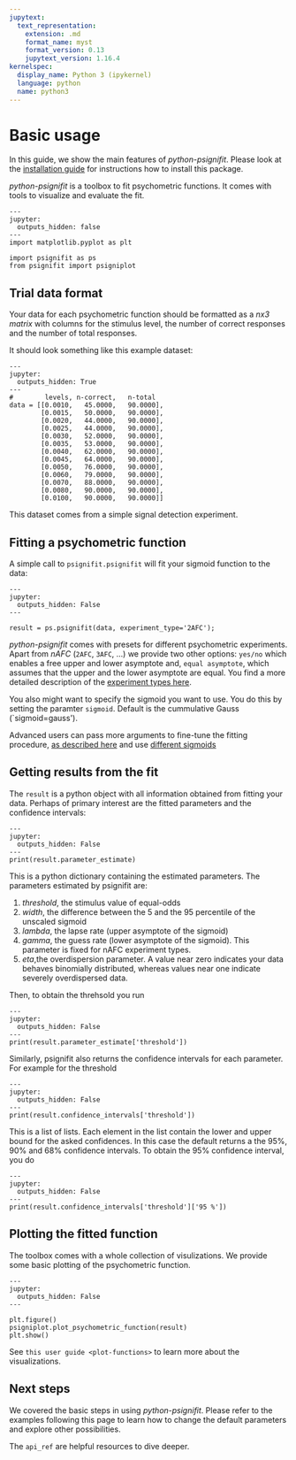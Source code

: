 ```yaml
---
jupytext:
  text_representation:
    extension: .md
    format_name: myst
    format_version: 0.13
    jupytext_version: 1.16.4
kernelspec:
  display_name: Python 3 (ipykernel)
  language: python
  name: python3
---
```


# Basic usage

In this guide, we show the main features of *python-psignifit*. Please
look at the [installation guide](./install_guide) for instructions 
how to install this package.

*python-psignifit* is a toolbox to fit psychometric functions. It comes
with tools to visualize and evaluate the fit.


```{code-cell} ipython3
---
jupyter:
  outputs_hidden: false
---
import matplotlib.pyplot as plt

import psignifit as ps
from psignifit import psigniplot
```


## Trial data format

Your data for each psychometric function should be formatted as a *nx3
matrix* with columns for the stimulus level, the number of correct
responses and the number of total responses.

It should look something like this example dataset:

```{code-cell} ipython3
---
jupyter:
  outputs_hidden: True
---
#        levels, n-correct,   n-total
data = [[0.0010,   45.0000,   90.0000],
        [0.0015,   50.0000,   90.0000],
        [0.0020,   44.0000,   90.0000],
        [0.0025,   44.0000,   90.0000],
        [0.0030,   52.0000,   90.0000],
        [0.0035,   53.0000,   90.0000],
        [0.0040,   62.0000,   90.0000],
        [0.0045,   64.0000,   90.0000],
        [0.0050,   76.0000,   90.0000],
        [0.0060,   79.0000,   90.0000],
        [0.0070,   88.0000,   90.0000],
        [0.0080,   90.0000,   90.0000],
        [0.0100,   90.0000,   90.0000]]
```

This dataset comes from a simple signal detection experiment.

## Fitting a psychometric function

A simple call to `psignifit.psignifit` 
will fit your sigmoid function to the data:


```{code-cell} ipython3
---
jupyter:
  outputs_hidden: False
---

result = ps.psignifit(data, experiment_type='2AFC');
```

*python-psignifit* comes with presets for different psychometric
experiments. 
Apart from *nAFC* (`2AFC`, `3AFC`, ...) 
we provide two other options:  `yes/no` which enables a 
free upper and lower asymptote and,
`equal asymptote`, 
which assumes that the upper and the lower asymptote are equal. 
You find a more detailed description of the 
[experiment types here](experiment-types).

You also might want to specify the sigmoid you want to use. 
You do this by setting the paramter `sigmoid`. Default is 
the cummulative Gauss (`sigmoid=gauss').

Advanced users can pass more arguments to fine-tune the fitting procedure,
[as described here](options-dictionary) and use [different sigmoids](examples/plot_all_sigmoids)


## Getting results from the fit

The `result` is a python object with all information obtained from
fitting your data. Perhaps of primary interest are the fitted parameters
and the confidence intervals:

```{code-cell} ipython3
---
jupyter:
  outputs_hidden: False
---
print(result.parameter_estimate)
```

This is a python dictionary containing the estimated parameters.
The parameters estimated by psignifit are:

1.  *threshold*, the stimulus value of equal-odds
2.  *width*, the difference between the 5 and the 95 percentile of the
    unscaled sigmoid
3.  *lambda*, the lapse rate (upper asymptote of the sigmoid)
4.  *gamma*, the guess rate (lower asymptote of the sigmoid). This
    parameter is fixed for nAFC experiment types.
5.  *eta*,the overdispersion parameter. A value near zero indicates your
    data behaves binomially distributed, whereas values near one
    indicate severely overdispersed data.


Then, to obtain the threhsold you run

```{code-cell} ipython3
---
jupyter:
  outputs_hidden: False
---
print(result.parameter_estimate['threshold'])
```



Similarly, psignifit also returns the confidence intervals for 
each parameter. For example for the threshold 

```{code-cell} ipython3
---
jupyter:
  outputs_hidden: False
---
print(result.confidence_intervals['threshold'])
```

This is a list of lists. Each element in the list contain the lower and
upper bound for the asked confidences. In this case the default returns
a the 95%, 90% and 68% confidence intervals.
To obtain the 95% confidence interval, you do

```{code-cell} ipython3
---
jupyter:
  outputs_hidden: False
---
print(result.confidence_intervals['threshold']['95 %'])
```


## Plotting the fitted function

The toolbox comes with a whole collection of visulizations. We provide
some basic plotting of the psychometric function. 


```{code-cell} ipython3
---
jupyter:
  outputs_hidden: False
---

plt.figure()
psigniplot.plot_psychometric_function(result)
plt.show()
```

See `this user guide <plot-functions>` to 
learn more about the visualizations.


## Next steps

We covered the basic steps in using *python-psignifit*. Please refer to
the examples following this page to learn how to change the default
parameters and explore other possibilities.

The `api_ref` are helpful resources to
dive deeper.
